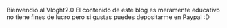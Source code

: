 Bienvendio al Vloght2.0
El contenido de este blog es meramente educativo no tiene fines de lucro pero si gustas puedes depositarme en Paypal :D